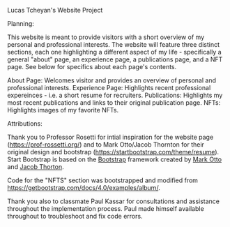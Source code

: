Lucas Tcheyan's Website Project

Planning:

This website is meant to provide visitors with a short overview of my personal and professional interests. The website will feature three distinct sections, each one highlighting a different aspect of my life - specifically a general "about" page, an experience page, a publications page, and a NFT page. See below for specifics about each page's contents.

About Page: Welcomes visitor and provides an overview of personal and professional interests. 
Experience Page: Highlights recent professional expereinces - i.e. a short resume for recruiters. 
Publications: Highlights my most recent publications and links to their original publication page. 
NFTs: Highlights images of my favorite NFTs. 

Attributions:

Thank you to Professor Rosetti for intial inspiration for the website page (https://prof-rossetti.org/) and to Mark Otto/Jacob Thornton for their original design and bootstrap (https://startbootstrap.com/theme/resume). Start Bootstrap is based on the [Bootstrap](https://getbootstrap.com/) framework created by [Mark Otto](https://twitter.com/mdo) and [Jacob Thorton](https://twitter.com/fat).

Code for the "NFTS" section was bootstrapped and modified from https://getbootstrap.com/docs/4.0/examples/album/.

Thank you also to classmate Paul Kassar for consultations and assistance throughout the implementation process. Paul made himself available throughout to troubleshoot and fix code errors. 



